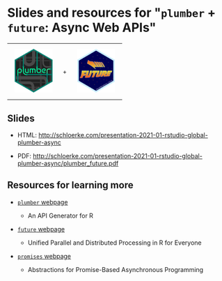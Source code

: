 # Slides and resources for "`plumber` + `future`: Async Web APIs"

<table style="margin:0px">
  <tr>
    <td><a href="https://www.rplumber.io/"><img src="images/plumber-hex.png" height="100px" style="padding: 10px;"></a></td>
    <td vlign="center">+</td>
    <td><a href="https://github.com/HenrikBengtsson/future"><img src="images/future-hex.png" height="100px" style="padding: 10px;"></a></td>
  </tr>
</table>

## Slides

* HTML: http://schloerke.com/presentation-2021-01-rstudio-global-plumber-async

* PDF: http://schloerke.com/presentation-2021-01-rstudio-global-plumber-async/plumber_future.pdf


## Resources for learning more

* [`plumber` webpage](https://www.rplumber.io/)
  * An API Generator for R

* [`future` webpage](https://github.com/HenrikBengtsson/future)
  * Unified Parallel and Distributed Processing in R for Everyone

* [`promises` webpage](https://rstudio.github.io/promises/)
  * Abstractions for Promise-Based Asynchronous Programming
